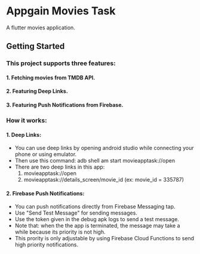 # Appgain Movies Task

A flutter movies application.

## Getting Started

### This project supports three features:
#### 1. Fetching movies from TMDB API.
#### 2. Featuring Deep Links.
#### 3. Featuring Push Notifications from Firebase.

### How it works:

#### 1. Deep Links:
- You can use deep links by opening android studio while connecting your phone or using emulator.
- Then use this command: 
adb shell am start movieapptask://open
- There are two deep links in this app:
  1. movieapptask://open
  2. movieapptask://details_screen/movie_id (ex: movie_id = 335787)

#### 2. Firebase Push Notifications:
- You can push notifications directly from Firebase Messaging tap.
- Use "Send Test Message" for sending messages.
- Use the token given in the debug apk logs to send a test message.
- Note that: when the the app is terminated, the message may take a while because its priority is not high.
- This prority is only adjustable by using Firebase Cloud Functions to send high priority notifications.
